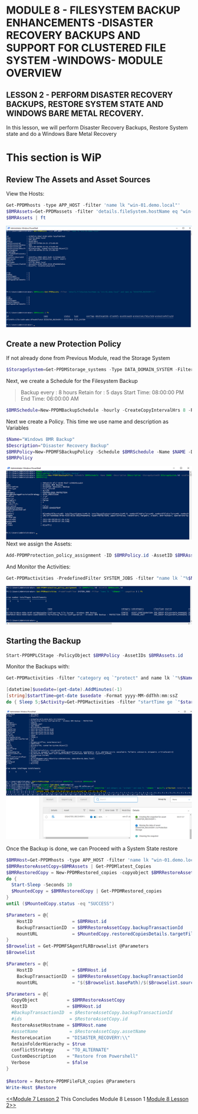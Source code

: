 # MODULE 8 - FILESYSTEM BACKUP ENHANCEMENTS -DISASTER RECOVERY BACKUPS AND SUPPORT FOR CLUSTERED FILE SYSTEM -WINDOWS- MODULE OVERVIEW

## LESSON 2 - PERFORM DISASTER RECOVERY BACKUPS, RESTORE SYSTEM STATE AND WINDOWS BARE METAL RECOVERY.

In this lesson, we will perform Disaster Recovery Backups, Restore System state and do a Windows Bare Metal Recovery 

# This section is WiP

## Review The Assets and Asset Sources

View the Hosts:

```Powershell
Get-PPDMhosts -type APP_HOST -filter 'name lk "win-01.demo.local"'
$BMRAssets=Get-PPDMassets -filter 'details.fileSystem.hostName eq "win-01.demo.local" and name eq "DISASTER_RECOVERY:\\"'
$BMRAssets | ft
```

![Alt text](image-21.png)
## Create a new Protection Policy

If not already done from Previous Module, read the Storage System

```Powershell
$StorageSystem=Get-PPDMStorage_systems -Type DATA_DOMAIN_SYSTEM -Filter {name eq "ddve-01.demo.local"}
```

Next, we create a Schedule for the Filesystem Backup

>Backup every : 8 hours
>Retain for : 5 days
>Start Time: 08:00:00 PM
>End Time: 06:00:00 AM

```Powershell
$BMRSchedule=New-PPDMBackupSchedule -hourly -CreateCopyIntervalHrs 8 -RetentionUnit DAY -RetentionInterval 5
```

Next we create a Policy. This time we use name and description as Variables

```Powershell
$Name="Windows BMR Backup"
$Description="Disaster Recovery Backup"
$BMRPolicy=New-PPDMFSBackupPolicy -Schedule $BMRSchedule -Name $NAME -Description $Description -StorageSystemID $StorageSystem.id -enabled -ignoreMissingSystemStateFiles
$BMRPolicy
```

![Alt text](image-22.png)
Next we assign the Assets:

```Powershell
Add-PPDMProtection_policy_assignment -ID $BMRPolicy.id -AssetID $BMRAssets.id
```

And Monitor the Activities:

```Powershell
Get-PPDMactivities -PredefinedFilter SYSTEM_JOBS -filter "name lk `"%$Name%`"" -pageSize 3 | ft
```

![Alt text](image-23.png)

## Starting the Backup

```Powershell
Start-PPDMPLCStage -PolicyObject $BMRPolicy -AssetIDs $BMRAssets.id
```

Monitor the Backups with:

```Powershell
Get-PPDMactivities -filter "category eq `"protect" and name lk `"%$Name%`"" -pageSize 3
```

```Powershell
[datetime]$usedate=(get-date).AddMinutes(-1)
[string]$startTime=get-date $usedate -Format yyyy-MM-ddThh:mm:ssZ
do { Sleep 5;$Activity=Get-PPDMactivities -filter "startTime ge `"$startTime`" and category eq `"protect`" and name lk `"%$Name%`"" 6>$null; write-host -NoNewline "$($Activity.progress) > "} until ($Activity.state -eq "COMPLETED")
```

![Alt text](image-25.png)

Once the Backup is done, we can Proceed with a System State restore

```Powershell
$BMRHost=Get-PPDMhosts -type APP_HOST -filter 'name lk "win-01.demo.local"'
$BMRRestoreAssetCopy=$BMRAssets | Get-PPDMlatest_Copies
$BMRRestoredCopy = New-PPDMRestored_copies -copyobject $BMRRestoreAssetCopy  -Hostid $BMRHost.id
do {
  Start-Sleep -Seconds 10
  $MountedCopy = $BMRRestoredCopy | Get-PPDMRestored_copies
}
until ($MountedCopy.status -eq "SUCCESS") 
```

```Powershell
$Parameters = @{
    HostID               = $BMRHost.id
    BackupTransactionID  = $BMRRestoreAssetCopy.backupTransactionId
    mountURL             = $MountedCopy.restoredCopiesDetails.targetFileSystemInfo.mountUrl
}
$Browselist = Get-PPDMFSAgentFLRBrowselist @Parameters
$Browselist
```

```Powershell
$Parameters = @{
    HostID               = $BMRHost.id
    BackupTransactionID  = $BMRRestoreAssetCopy.backupTransactionId
    mountURL             = "$($Browselist.basePath)/$($Browselist.sources[0])"
```

```Powershell
$Parameters = @{
  CopyObject           = $BMRRestoreAssetCopy
  HostID               = $BMRHost.id 
  #BackupTransactionID  = $RestoreAssetCopy.backupTransactionId
  #ids                  = $RestoreAssetCopy.id
  RestoreAssetHostname = $BMRHost.name
  #assetName            = $RestoreAssetCopy.assetName
  RestoreLocation      = "DISASTER_RECOVERY:\\"
  RetainFolderHierachy = $true
  conflictStrategy     = "TO_ALTERNATE" 
  CustomDescription    = "Restore from Powershell"
  Verbose              = $false
}

$Restore = Restore-PPDMFileFLR_copies @Parameters
Write-Host $Restore
```


[<<Module 7 Lesson 2](./Module_7_1.md) This Concludes Module 8 Lesson 1 [Module 8 Lesson 2>>](./Module_8_2.md)
